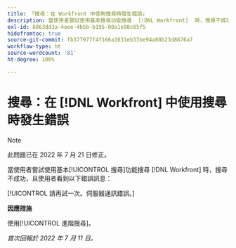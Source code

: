 ```yaml
---
title: 「搜尋：在 Workfront 中使用搜尋時發生錯誤」
description: 當使用者嘗試使用基本搜尋功能搜尋  [!DNL Workfront]  時，搜尋不成功，且使用者看到一則錯誤訊息。
exl-id: 8863dd3a-4aee-4b5b-b195-80a1e98c85f5
hidefromtoc: true
source-git-commit: fb377977f4f166a1631eb33be94a88b23d8676a7
workflow-type: ht
source-wordcount: '81'
ht-degree: 100%

---
```


# 搜尋：在 [!DNL Workfront] 中使用搜尋時發生錯誤

>[!NOTE]
>
>此問題已在 2022 年 7 月 21 日修正。

當使用者嘗試使用基本[!UICONTROL 搜尋]功能搜尋 [!DNL Workfront] 時，搜尋不成功，且使用者看到以下錯誤訊息：

[!UICONTROL 請再試一次。伺服器通訊錯誤。]

**因應措施**

使用[!UICONTROL 進階搜尋]。

_首次回報於 2022 年 7 月 11 日。_
